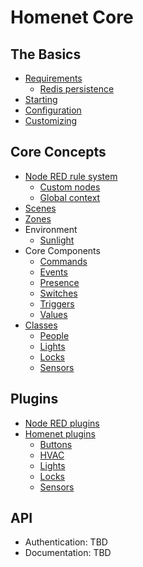 # Homenet Core

## The Basics

- [Requirements](basics/requirements.md)
    - [Redis persistence](basics/redis.md)
- [Starting](basics/starting.md)
- [Configuration](basics/configuration.md)
- [Customizing](basics/customizing.md)

## Core Concepts

- [Node RED rule system](core/rules/node-red.md)
    - [Custom nodes](core/rules/custom-nodes.md)
    - [Global context](core/rules/global-context.md)
- [Scenes](core/scenes.md)
- [Zones](core/zones.md)
- Environment
    - [Sunlight](core/environment/sunlight.md)
- Core Components
    - [Commands](core/components/commands.md)
    - [Events](core/components/events.md)
    - [Presence](core/components/presence.md)
    - [Switches](core/components/switches.md)
    - [Triggers](core/components/triggers.md)
    - [Values](core/components/values.md)
- [Classes](core/classes/index.md)
    - [People](core/classes/people.md)
    - [Lights](core/classes/lights.md)
    - [Locks](core/classes/locks.md)
    - [Sensors](core/classes/sensors.md)

## Plugins

- [Node RED plugins](plugins/nodered.md)
- [Homenet plugins](plugins/index.md)
    - [Buttons](plugins/buttons.md)
    - [HVAC](plugins/hvac.md)
    - [Lights](plugins/lights.md)
    - [Locks](plugins/locks.md)
    - [Sensors](plugins/sensors.md)

## API

- Authentication: TBD
- Documentation: TBD
